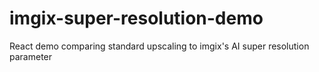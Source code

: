 # imgix-super-resolution-demo
React demo comparing standard upscaling to imgix's AI super resolution parameter
